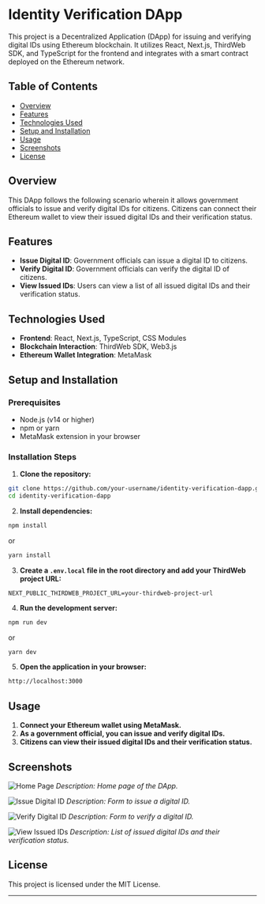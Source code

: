 # Identity Verification DApp

This project is a Decentralized Application (DApp) for issuing and verifying digital IDs using Ethereum blockchain. It utilizes React, Next.js, ThirdWeb SDK, and TypeScript for the frontend and integrates with a smart contract deployed on the Ethereum network.

## Table of Contents

- [Overview](#overview)
- [Features](#features)
- [Technologies Used](#technologies-used)
- [Setup and Installation](#setup-and-installation)
- [Usage](#usage)
- [Screenshots](#screenshots)
- [License](#license)

## Overview

This DApp follows the following scenario wherein it allows government officials to issue and verify digital IDs for citizens. Citizens can connect their Ethereum wallet to view their issued digital IDs and their verification status.

## Features

- **Issue Digital ID**: Government officials can issue a digital ID to citizens.
- **Verify Digital ID**: Government officials can verify the digital ID of citizens.
- **View Issued IDs**: Users can view a list of all issued digital IDs and their verification status.

## Technologies Used

- **Frontend**: React, Next.js, TypeScript, CSS Modules
- **Blockchain Interaction**: ThirdWeb SDK, Web3.js
- **Ethereum Wallet Integration**: MetaMask

## Setup and Installation

### Prerequisites

- Node.js (v14 or higher)
- npm or yarn
- MetaMask extension in your browser

### Installation Steps

1. **Clone the repository:**

```sh
git clone https://github.com/your-username/identity-verification-dapp.git
cd identity-verification-dapp
```

2. **Install dependencies:**

```sh
npm install
```

or

```sh
yarn install
```

3. **Create a `.env.local` file in the root directory and add your ThirdWeb project URL:**

```env
NEXT_PUBLIC_THIRDWEB_PROJECT_URL=your-thirdweb-project-url
```

4. **Run the development server:**

```sh
npm run dev
```

or

```sh
yarn dev
```

5. **Open the application in your browser:**

```sh
http://localhost:3000
```

## Usage

1. **Connect your Ethereum wallet using MetaMask.**
2. **As a government official, you can issue and verify digital IDs.**
3. **Citizens can view their issued digital IDs and their verification status.**

## Screenshots

![Home Page](./screenshots/home.png)
*Description: Home page of the DApp.*

![Issue Digital ID](./screenshots/issue-digital-id.png)
*Description: Form to issue a digital ID.*

![Verify Digital ID](./screenshots/verify-digital-id.png)
*Description: Form to verify a digital ID.*

![View Issued IDs](./screenshots/view-issued-ids.png)
*Description: List of issued digital IDs and their verification status.*

## License

This project is licensed under the MIT License.

---
